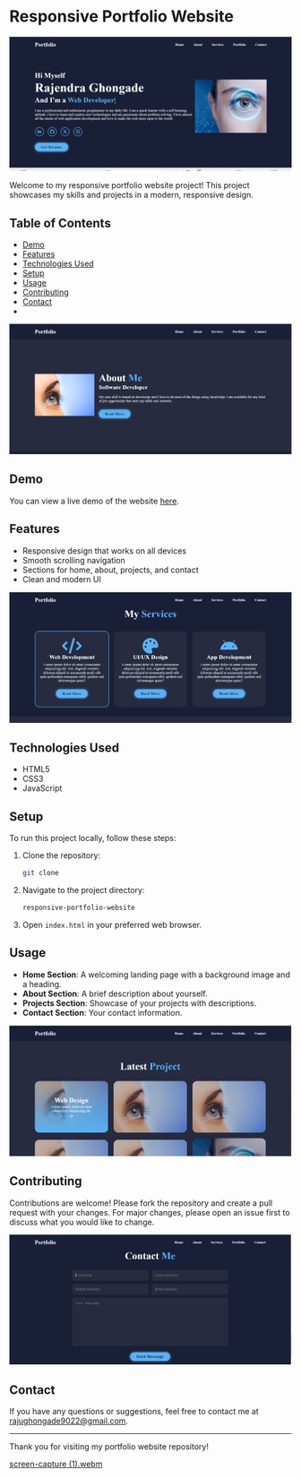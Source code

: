 # Responsive Portfolio Website

![Screenshot_1](1.png)

Welcome to my responsive portfolio website project! This project showcases my skills and projects in a modern, responsive design.

## Table of Contents
- [Demo](#demo)
- [Features](#features)
- [Technologies Used](#technologies-used)
- [Setup](#setup)
- [Usage](#usage)
- [Contributing](#contributing)
- [Contact](#contact)
- 
![Screenshot_1](2.png)

## Demo
You can view a live demo of the website [here](https://github.com/rjghongade/responsive-portfolio-website).

## Features
- Responsive design that works on all devices
- Smooth scrolling navigation
- Sections for home, about, projects, and contact
- Clean and modern UI

![Screenshot_1](3.png)

## Technologies Used
- HTML5
- CSS3
- JavaScript

## Setup
To run this project locally, follow these steps:

1. Clone the repository:
    ```sh
    git clone 
    ```

2. Navigate to the project directory:
    ```sh
    responsive-portfolio-website
    ```

3. Open `index.html` in your preferred web browser.

## Usage
- **Home Section**: A welcoming landing page with a background image and a heading.
- **About Section**: A brief description about yourself.
- **Projects Section**: Showcase of your projects with descriptions.
- **Contact Section**: Your contact information.

![Screenshot_1](4.png)

## Contributing
Contributions are welcome! Please fork the repository and create a pull request with your changes. For major changes, please open an issue first to discuss what you would like to change.

![Screenshot_1](5.png)

## Contact
If you have any questions or suggestions, feel free to contact me at [rajughongade9022@gmail.com](mailto:rajughongade9022@gmail.com).

---

Thank you for visiting my portfolio website repository!


[screen-capture (1).webm](https://github.com/rjghongade/responsive-portfolio-website/blob/main/Record.webm)


